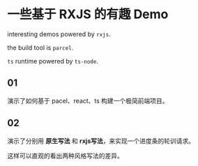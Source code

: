 # 一些基于 RXJS 的有趣 Demo

interesting demos powered by `rxjs`.

the build tool is `parcel`.

`ts` runtime powered by `ts-node`.

## 01

演示了如何基于 pacel、react、ts 构建一个极简前端项目。

## 02

演示了分别用 **原生写法** 和 **rxjs写法**，来实现一个进度条的轮训请求。

这样可以直观的看出两种风格写法的差异。